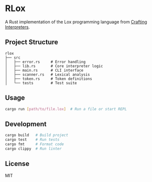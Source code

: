 # RLox

A Rust implementation of the Lox programming language from [Crafting Interpreters](http://craftinginterpreters.com/).

## Project Structure
```
rlox
├── src
│   ├── error.rs     # Error handling
│   ├── lib.rs       # Core interpreter logic
│   ├── main.rs      # CLI interface
│   ├── scanner.rs   # Lexical analysis
│   ├── token.rs     # Token definitions
│   └── tests        # Test suite
```

## Usage
```bash
cargo run [path/to/file.lox]  # Run a file or start REPL
```

## Development
```bash
cargo build   # Build project
cargo test    # Run tests
cargo fmt     # Format code
cargo clippy  # Run linter
```

## License
MIT